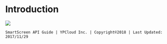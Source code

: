 # Introduction

![](https://github.com/hemantjn/SmartScreen-API-Guide/tree/7592125817ca21ec225d8c8d71cfbd8aefc49215/assets/SmartScreen.png)

```text
SmartScreen API Guide | YPCloud Inc. | Copyright©2018 | Last Updated: 2017/11/29
```

